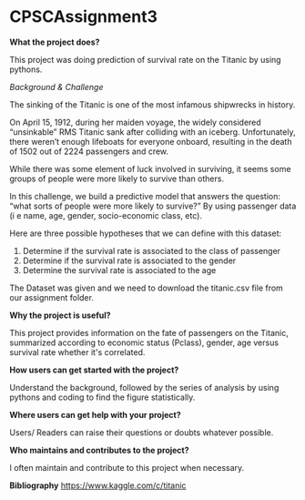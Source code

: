 # CPSCAssignment3

**What the project does?**

This project was doing prediction of survival rate on the Titanic by using pythons.

_Background & Challenge_

The sinking of the Titanic is one of the most infamous shipwrecks in history.

On April 15, 1912, during her maiden voyage, the widely considered “unsinkable” RMS Titanic sank after colliding with an iceberg. Unfortunately, there weren’t enough lifeboats for everyone onboard, resulting in the death of 1502 out of 2224 passengers and crew.

While there was some element of luck involved in surviving, it seems some groups of people were more likely to survive than others.

In this challenge, we build a predictive model that answers the question: “what sorts of people were more likely to survive?” By using passenger data (i e name, age, gender, socio-economic class, etc).

Here are three possible hypotheses that we can define with this dataset:

1. Determine if the survival rate is associated to the class of passenger
2. Determine if the survival rate is associated to the gender
3. Determine the survival rate is associated to the age

The Dataset was given and we need to download the titanic.csv file from our assignment folder. 

**Why the project is useful?**

This project provides information on the fate of passengers on the Titanic, summarized according to economic status (Pclass), gender, age versus survival rate whether it's correlated.

**How users can get started with the project?**

Understand the background, followed by the series of analysis by using pythons and coding to find the figure statistically.

**Where users can get help with your project?**

Users/ Readers can raise their questions or doubts whatever possible.

**Who maintains and contributes to the project?**

I often maintain and contribute to this project when necessary.


**Bibliography**
https://www.kaggle.com/c/titanic
